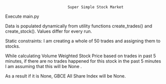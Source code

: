                                 Super Simple Stock Market

Execute main.py

Data is populated dynamically from utility functions create_trades() and 
create_stock().
Values differ for every run.

Static constraints:
I am creating a whole of 50 trades and assigning them to stocks.

While calculating Volume Weighted Stock Price based on trades in past  5 minutes, if there are no trades happened for this stock in the past 5 minutes I am assuming that this will be None .

As a result if it is None, GBCE All Share Index will be None.
